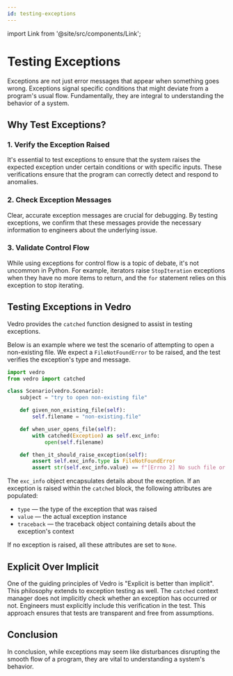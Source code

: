 ```yaml
---
id: testing-exceptions
---
```


import Link from '@site/src/components/Link';

# Testing Exceptions

Exceptions are not just error messages that appear when something goes wrong. Exceptions signal specific conditions that might deviate from a program's usual flow. Fundamentally, they are integral to understanding the behavior of a system.

## Why Test Exceptions?

### 1. Verify the Exception Raised

It's essential to test exceptions to ensure that the system raises the expected exception under certain conditions or with specific inputs. These verifications ensure that the program can correctly detect and respond to anomalies.

### 2. Check Exception Messages

Clear, accurate exception messages are crucial for debugging. By testing exceptions, we confirm that these messages provide the necessary information to engineers about the underlying issue.

### 3. Validate Control Flow

While using exceptions for control flow is a <Link to="https://stackoverflow.com/questions/729379/why-not-use-exceptions-as-regular-flow-of-control">topic of debate</Link>, it's not uncommon in Python. For example, iterators raise `StopIteration` exceptions when they have no more items to return, and the `for` statement relies on this exception to stop iterating.

## Testing Exceptions in Vedro

Vedro provides the `catched` function designed to assist in testing exceptions.

Below is an example where we test the scenario of attempting to open a non-existing file. We expect a `FileNotFoundError` to be raised, and the test verifies the exception's type and message.

```python
import vedro
from vedro import catched

class Scenario(vedro.Scenario):
    subject = "try to open non-existing file"

    def given_non_existing_file(self):
        self.filename = "non-existing.file"

    def when_user_opens_file(self):
        with catched(Exception) as self.exc_info:
            open(self.filename)

    def then_it_should_raise_exception(self):
        assert self.exc_info.type is FileNotFoundError
        assert str(self.exc_info.value) == f"[Errno 2] No such file or directory: {self.filename!r}"
```

The `exc_info` object encapsulates details about the exception. If an exception is raised within the `catched` block, the following attributes are populated:
- `type` — the type of the exception that was raised
- `value` —  the actual exception instance
- `traceback` — the <Link to="https://docs.python.org/3/library/types.html#types.TracebackType">traceback object</Link> containing details about the exception's context

If no exception is raised, all these attributes are set to `None`.

## Explicit Over Implicit

One of the guiding principles of Vedro is <Link to="https://peps.python.org/pep-0020/">"Explicit is better than implicit"</Link>. This philosophy extends to exception testing as well. The `catched` context manager does not implicitly check whether an exception has occurred or not. Engineers must explicitly include this verification in the test. This approach ensures that tests are transparent and free from assumptions.

## Conclusion

In conclusion, while exceptions may seem like disturbances disrupting the smooth flow of a program, they are vital to understanding a system's behavior.
